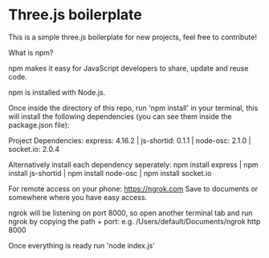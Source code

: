 # Three.js boilerplate
This is a simple three.js boilerplate for new projects, feel free to contribute!

What is npm?

npm makes it easy for JavaScript developers to share, update and reuse code.

npm is installed with Node.js.

Once inside the directory of this repo, run 'npm install' in your terminal, this will install the following dependencies
(you can see them inside the package.json file):

Project Dependencies:
express: 4.16.2 |
js-shortid: 0.1.1 |
node-osc: 2.1.0 |
socket.io: 2.0.4 

Alternatively install each dependency seperately: npm install express | npm install js-shortid | npm install node-osc | npm install socket.io 

For remote access on your phone:
https://ngrok.com
Save to documents or somewhere where you have easy access.

ngrok will be listening on port 8000, so open another terminal tab and run ngrok by copying
the path + port:
e.g. /Users/default/Documents/ngrok http 8000

Once everything is ready run 'node index.js'


